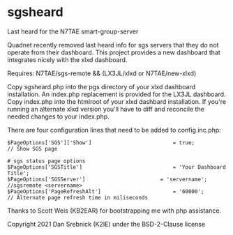 # sgsheard
Last heard for the N7TAE smart-group-server

Quadnet recently removed last heard info for sgs servers that they do not operate from their dashboard.
This project provides a new dashboard that integrates nicely with the xlxd dashboard.

Requires: N7TAE/sgs-remote && (LX3JL/xlxd or N7TAE/new-xlxd)

Copy sgsheard.php into the pgs directory of your xlxd dashboard installation.
An index.php replacement is provided for the LX3JL dashboard.  Copy index.php into the htmlroot of your xlxd
dashbard installation.  If you're running an alternate xlxd version you'll have to diff and reconcile the 
needed changes to your index.php.

There are four configuration lines that need to be added to config.inc.php:

```# Enable sgsheard.php
$PageOptions['SGS']['Show']                          = true;         // Show SGS page

# sgs status page options
$PageOptions['SGSTitle']                             = 'Your Dashboard Title';
$PageOptions['SGSServer']	                     = 'servername'; //sgsremote <servername>
$PageOptions['PageRefreshAlt']                       = '60000';      // Alternate page refresh time in miliseconds
```

Thanks to Scott Weis (KB2EAR) for bootstrapping me with php assistance.

Copyright 2021 Dan Srebnick (K2IE) under the BSD-2-Clause license
